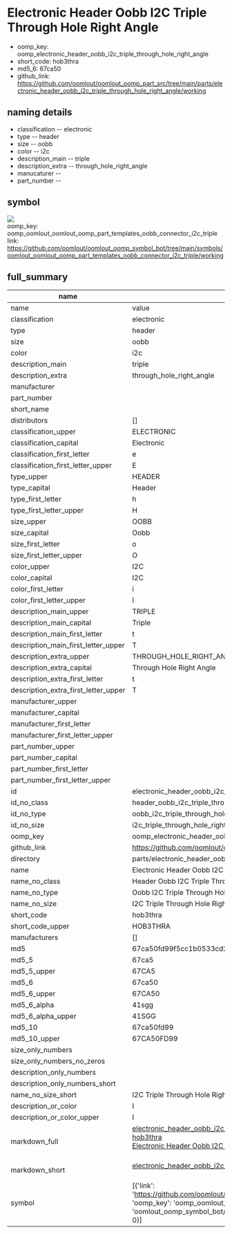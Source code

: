 # Electronic Header Oobb I2C Triple Through Hole Right Angle

  
* oomp_key: oomp_electronic_header_oobb_i2c_triple_through_hole_right_angle 
* short_code: hob3thra
* md5_6: 67ca50  
* github_link: https://github.com/oomlout/oomlout_oomp_part_src/tree/main/parts/electronic_header_oobb_i2c_triple_through_hole_right_angle/working  
## naming details
* classification -- electronic
* type -- header
* size -- oobb
* color -- i2c
* description_main -- triple
* description_extra -- through_hole_right_angle
* manucaturer -- 
* part_number -- 



## symbol

![](symbol/{index}/working/working_600.png)  
oomp_key: oomp_oomlout_oomlout_oomp_part_templates_oobb_connector_i2c_triple  
link: https://github.com/oomlout/oomlout_oomp_symbol_bot/tree/main/symbols/oomlout_oomlout_oomp_part_templates_oobb_connector_i2c_triple/working  


## full_summary
| name | value | 
| --- | --- | 
| name | value | 
| classification | electronic | 
| type | header | 
| size | oobb | 
| color | i2c | 
| description_main | triple | 
| description_extra | through_hole_right_angle | 
| manufacturer |  | 
| part_number |  | 
| short_name |  | 
| distributors | [] | 
| classification_upper | ELECTRONIC | 
| classification_capital | Electronic | 
| classification_first_letter | e | 
| classification_first_letter_upper | E | 
| type_upper | HEADER | 
| type_capital | Header | 
| type_first_letter | h | 
| type_first_letter_upper | H | 
| size_upper | OOBB | 
| size_capital | Oobb | 
| size_first_letter | o | 
| size_first_letter_upper | O | 
| color_upper | I2C | 
| color_capital | I2C | 
| color_first_letter | i | 
| color_first_letter_upper | I | 
| description_main_upper | TRIPLE | 
| description_main_capital | Triple | 
| description_main_first_letter | t | 
| description_main_first_letter_upper | T | 
| description_extra_upper | THROUGH_HOLE_RIGHT_ANGLE | 
| description_extra_capital | Through Hole Right Angle | 
| description_extra_first_letter | t | 
| description_extra_first_letter_upper | T | 
| manufacturer_upper |  | 
| manufacturer_capital |  | 
| manufacturer_first_letter |  | 
| manufacturer_first_letter_upper |  | 
| part_number_upper |  | 
| part_number_capital |  | 
| part_number_first_letter |  | 
| part_number_first_letter_upper |  | 
| id | electronic_header_oobb_i2c_triple_through_hole_right_angle | 
| id_no_class | header_oobb_i2c_triple_through_hole_right_angle | 
| id_no_type | oobb_i2c_triple_through_hole_right_angle | 
| id_no_size | i2c_triple_through_hole_right_angle | 
| oomp_key | oomp_electronic_header_oobb_i2c_triple_through_hole_right_angle | 
| github_link | https://github.com/oomlout/oomlout_oomp_part_src/tree/main/parts/electronic_header_oobb_i2c_triple_through_hole_right_angle/working | 
| directory | parts/electronic_header_oobb_i2c_triple_through_hole_right_angle | 
| name | Electronic Header Oobb I2C Triple Through Hole Right Angle | 
| name_no_class | Header Oobb I2C Triple Through Hole Right Angle | 
| name_no_type | Oobb I2C Triple Through Hole Right Angle | 
| name_no_size | I2C Triple Through Hole Right Angle | 
| short_code | hob3thra | 
| short_code_upper | HOB3THRA | 
| manufacturers | [] | 
| md5 | 67ca50fd99f5cc1b0533cd2d61a48702 | 
| md5_5 | 67ca5 | 
| md5_5_upper | 67CA5 | 
| md5_6 | 67ca50 | 
| md5_6_upper | 67CA50 | 
| md5_6_alpha | 41sgg | 
| md5_6_alpha_upper | 41SGG | 
| md5_10 | 67ca50fd99 | 
| md5_10_upper | 67CA50FD99 | 
| size_only_numbers |  | 
| size_only_numbers_no_zeros |  | 
| description_only_numbers |  | 
| description_only_numbers_short |   | 
| name_no_size_short | I2C Triple Through Hole Right Angle | 
| description_or_color | I  | 
| description_or_color_upper | I  | 
| markdown_full | [electronic_header_oobb_i2c_triple_through_hole_right_angle](https://github.com/oomlout/oomlout_oomp_part_src/tree/main/parts/electronic_header_oobb_i2c_triple_through_hole_right_angle/working)<br>[hob3thra](https://github.com/oomlout/oomlout_oomp_part_src/tree/main/parts/electronic_header_oobb_i2c_triple_through_hole_right_angle/working)<br>[Electronic Header Oobb I2C Triple Through Hole Right Angle](https://github.com/oomlout/oomlout_oomp_part_src/tree/main/parts/electronic_header_oobb_i2c_triple_through_hole_right_angle/working)<br><br> | 
| markdown_short | [electronic_header_oobb_i2c_triple_through_hole_right_angle](https://github.com/oomlout/oomlout_oomp_part_src/tree/main/parts/electronic_header_oobb_i2c_triple_through_hole_right_angle/working)<br><br> | 
| symbol | [{'link': 'https://github.com/oomlout/oomlout_oomp_symbol_bot/tree/main/symbols/oomlout_oomlout_oomp_part_templates_oobb_connector_i2c_triple', 'oomp_key': 'oomp_oomlout_oomlout_oomp_part_templates_oobb_connector_i2c_triple', 'directory': 'oomlout_oomp_symbol_bot/symbols/oomlout_oomlout_oomp_part_templates_oobb_connector_i2c_triple//working/working.kicad_sym', 'index': 0}] | 
